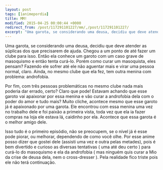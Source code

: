 ```yaml
---
layout: post
tags: [1animepordia]
title: MM!
modified: 2015-04-25 00:00:44 +0000
redirect_from: /post/117291101227/mm/,/post/117291101227/
excerpt: "Uma garota, se considerando uma deusa, decidiu que deve atender as súplicas dos que precisarem de ajuda. Chegou a um ponto de até fazer um clube para isso. Então ela conhece um garoto com um caso grave de masoquismo e então tenta curá-lo. Porém como curar um masoquista, eles pensam? Fazendo ele sofrer até ele não aguentar mais e virar uma pessoa normal, claro. Ainda, no mesmo clube que ela fez, tem outra menina com problema: androfobia."
---
```


Uma garota, se considerando uma deusa, decidiu que deve atender as
súplicas dos que precisarem de ajuda. Chegou a um ponto de até fazer um
clube para isso. Então ela conhece um garoto com um caso grave de
masoquismo e então tenta curá-lo. Porém como curar um masoquista, eles
pensam? Fazendo ele sofrer até ele não aguentar mais e virar uma pessoa
normal, claro. Ainda, no mesmo clube que ela fez, tem outra menina com
problema: androfobia.

Por fim, com três pessoas problemáticas no mesmo clube nada mais poderia
dar errado, certo? Claro que pode! Estavam achando que esse garoto vai
apaixonar por essa menina e vão curar a androfobia dela com o poder do
amor e tudo mais? Muito cliche, acontece mesmo que esse garoto já é
apaixonado por uma garota. Ele encontrou com essa menina uma vez no
trabalho dele e foi paixão a primeira vista, toda vez que ela ia fazer
compras na loja ele estava lá, caidinho por ela. Acontece que essa
garota é o melhor amigo dele.

Isso tudo é o primeiro episódio, não se preocupem, se o nível já é esse
pode piorar, ou melhorar, dependendo de como você olhe. Por esse anime
posso dizer que gostei dele (assisti uma vez e outra pelas metades),
pois é bem divertido e curioso as diversas tentativas ( uma até deu
certo ) para curá-lo do masoquismo e ela da androfobia ( mas ninguém
quis curar a Mio da crise de deusa dela, nem o cross-dresser ). Pela
realidade fico triste pois ele não terá continuação.


